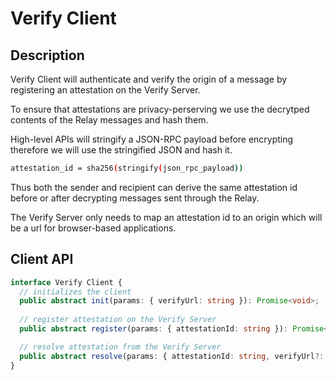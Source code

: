 # Verify Client

## Description

Verify Client will authenticate and verify the origin of a message by registering an attestation on the Verify Server.

To ensure that attestations are privacy-perserving we use the decrytped contents of the Relay messages and hash them.

High-level APIs will stringify a JSON-RPC payload before encrypting therefore we will use the stringified JSON and hash it.

```sh
attestation_id = sha256(stringify(json_rpc_payload))
```

Thus both the sender and recipient can derive the same attestation id before or after decrypting messages sent through the Relay.

The Verify Server only needs to map an attestation id to an origin which will be a url for browser-based applications.

## Client API

```typescript
interface Verify Client {
  // initializes the client 
  public abstract init(params: { verifyUrl: string }): Promise<void>;
  
  // register attestation on the Verify Server
  public abstract register(params: { attestationId: string }): Promise<void>;

  // resolve attestation from the Verify Server
  public abstract resolve(params: { attestationId: string, verifyUrl?: string }): Promise<string>;
}
```
